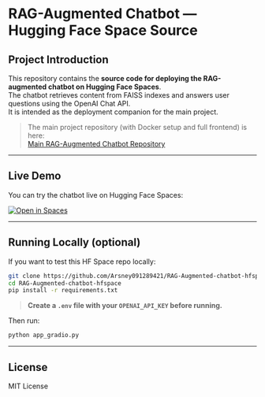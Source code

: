 # RAG-Augmented Chatbot — Hugging Face Space Source

## Project Introduction
This repository contains the **source code for deploying the RAG-augmented chatbot on Hugging Face Spaces**.  
The chatbot retrieves content from FAISS indexes and answers user questions using the OpenAI Chat API.  
It is intended as the deployment companion for the main project.

> The main project repository (with Docker setup and full frontend) is here:  
[Main RAG-Augmented Chatbot Repository](https://github.com/Arsney091289421/RAG-Augmented-chatbot)

---

## Live Demo
You can try the chatbot live on Hugging Face Spaces:  

[![Open in Spaces](https://huggingface.co/datasets/huggingface/badges/raw/main/open-in-spaces-lg.svg)](https://huggingface.co/spaces/Daniel192341/RAG-Augmented-chatbot-hfspace)

---

## Running Locally (optional)
If you want to test this HF Space repo locally:  

```bash
git clone https://github.com/Arsney091289421/RAG-Augmented-chatbot-hfspace.git
cd RAG-Augmented-chatbot-hfspace
pip install -r requirements.txt
```
> **Create a `.env` file with your `OPENAI_API_KEY` before running.**  

Then run:
```bash
python app_gradio.py
```

---

## License
MIT License

